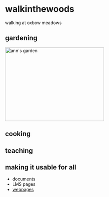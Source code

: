 # walkinthewoods

walking at oxbow meadows
<h2>gardening</h2>

<img src="http://annnewland.com/assets/Summer%20solstice%20garden.jpg" alt="ann's garden" width="320" height="240">

<h2>cooking</h2>
<h2>teaching</h2>
<h2>making it usable for all</h2>

* documents
* LMS pages
* [webpages](http://annnewland.com)
